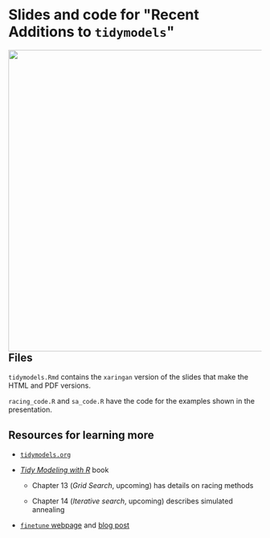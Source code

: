 # Slides and code for "Recent Additions to `tidymodels`"

<a href="url"><img src="images/tidymodels_wall_really_long.png" align="left" width="600" ></a>


## Files


`tidymodels.Rmd` contains the `xaringan` version of the slides that make the HTML and PDF versions. 

`racing_code.R` and `sa_code.R` have the code for the examples shown in the presentation. 


## Resources for learning more

 * [`tidymodels.org`](https://www.tidymodels.org/)

 * [_Tidy Modeling with R_](https://www.tmwr.org/) book
   
    - Chapter 13 (_Grid Search_, upcoming) has details on racing methods
    
    - Chapter 14 (_Iterative search_, upcoming) describes simulated annealing

 * [`finetune` webpage](https://finetune.tidymodels.org/) and [blog post](https://www.tidyverse.org/blog/2020/12/finetune-0-0-1/)

 

